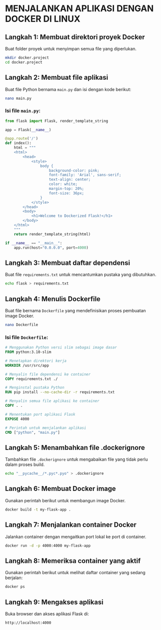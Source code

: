 # MENJALANKAN APLIKASI DENGAN DOCKER DI LINUX

## Langkah 1: Membuat direktori proyek Docker
Buat folder proyek untuk menyimpan semua file yang diperlukan.
```bash
mkdir docker.project
cd docker.project
```

## Langkah 2: Membuat file aplikasi
Buat file Python bernama `main.py` dan isi dengan kode berikut:
```bash
nano main.py
```
### Isi file `main.py`:
```python
from flask import Flask, render_template_string

app = Flask(__name__)

@app.route('/')
def index():
    html = """
    <html>
        <head>
            <style>
                body {
                    background-color: pink;
                    font-family: 'Arial', sans-serif;
                    text-align: center;
                    color: white;
                    margin-top: 20%;
                    font-size: 36px;
                }
            </style>
        </head>
        <body>
            <h1>Welcome to Dockerized Flask!</h1>
        </body>
    </html>
    """
    return render_template_string(html)

if __name__ == "__main__":
    app.run(host="0.0.0.0", port=4000)
```

## Langkah 3: Membuat daftar dependensi
Buat file `requirements.txt` untuk mencantumkan pustaka yang dibutuhkan.
```bash
echo flask > requirements.txt
```

## Langkah 4: Menulis Dockerfile
Buat file bernama `Dockerfile` yang mendefinisikan proses pembuatan image Docker.
```bash
nano Dockerfile
```
### Isi file `Dockerfile`:
```dockerfile
# Menggunakan Python versi slim sebagai image dasar
FROM python:3.10-slim

# Menetapkan direktori kerja
WORKDIR /usr/src/app

# Menyalin file dependensi ke container
COPY requirements.txt ./

# Menginstal pustaka Python
RUN pip install --no-cache-dir -r requirements.txt

# Menyalin semua file aplikasi ke container
COPY . .

# Menentukan port aplikasi Flask
EXPOSE 4000

# Perintah untuk menjalankan aplikasi
CMD ["python", "main.py"]
```

## Langkah 5: Menambahkan file .dockerignore
Tambahkan file `.dockerignore` untuk mengabaikan file yang tidak perlu dalam proses build.
```bash
echo "__pycache__/*.pyc*.pyo" > .dockerignore
```

## Langkah 6: Membuat Docker image
Gunakan perintah berikut untuk membangun image Docker.
```bash
docker build -t my-flask-app .
```

## Langkah 7: Menjalankan container Docker
Jalankan container dengan mengaitkan port lokal ke port di container.
```bash
docker run -d -p 4000:4000 my-flask-app
```

## Langkah 8: Memeriksa container yang aktif
Gunakan perintah berikut untuk melihat daftar container yang sedang berjalan:
```bash
docker ps
```

## Langkah 9: Mengakses aplikasi
Buka browser dan akses aplikasi Flask di:
```
http://localhost:4000
```
